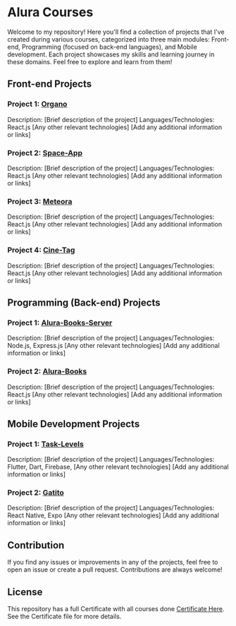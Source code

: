 # Alura Courses

Welcome to my repository! Here you'll find a collection of projects that I've created during various courses, categorized into three main modules: Front-end, Programming (focused on back-end languages), and Mobile development. Each project showcases my skills and learning journey in these domains. Feel free to explore and learn from them!

## Front-end Projects

### Project 1: [Organo](https://github.com/JPonchiroli/Alura/tree/main/Front-End/organo)
Description: [Brief description of the project]
Languages/Technologies: React.js [Any other relevant technologies]
[Add any additional information or links]

### Project 2: [Space-App](https://github.com/JPonchiroli/Alura/tree/main/Front-End/space-app)
Description: [Brief description of the project]
Languages/Technologies: React.js [Any other relevant technologies]
[Add any additional information or links]

### Project 3: [Meteora](https://github.com/JPonchiroli/Alura/tree/main/Front-End/meteora)
Description: [Brief description of the project]
Languages/Technologies: React.js [Any other relevant technologies]
[Add any additional information or links]

### Project 4: [Cine-Tag](https://github.com/JPonchiroli/Alura/tree/main/Front-End/cine-tag)
Description: [Brief description of the project]
Languages/Technologies: React.js [Any other relevant technologies]
[Add any additional information or links]

## Programming (Back-end) Projects

### Project 1: [Alura-Books-Server](https://github.com/JPonchiroli/Alura/tree/main/Programming/alura-books-server)
Description: [Brief description of the project]
Languages/Technologies: Node.js, Express.js [Any other relevant technologies]
[Add any additional information or links]

### Project 2: [Alura-Books](https://github.com/JPonchiroli/Alura/tree/main/Programming/alura-books)
Description: [Brief description of the project]
Languages/Technologies: React.js [Any other relevant technologies]
[Add any additional information or links]


## Mobile Development Projects

### Project 1: [Task-Levels](https://github.com/JPonchiroli/Alura/tree/main/Mobile/taks-levels)
Description: [Brief description of the project]
Languages/Technologies: Flutter, Dart, Firebase, [Any other relevant technologies]
[Add any additional information or links]

### Project 2: [Gatito](https://github.com/JPonchiroli/Alura/tree/main/Mobile/gatito)
Description: [Brief description of the project]
Languages/Technologies: React Native, Expo [Any other relevant technologies]
[Add any additional information or links]


## Contribution

If you find any issues or improvements in any of the projects, feel free to open an issue or create a pull request. Contributions are always welcome!

## License

This repository has a full Certificate with all courses done [Certificate Here](https://cursos.alura.com.br/user/joaopedroponqueroli/fullCertificate/f3c3d62d923472c4f864be8e27d4166a). See the Certificate file for more details.

